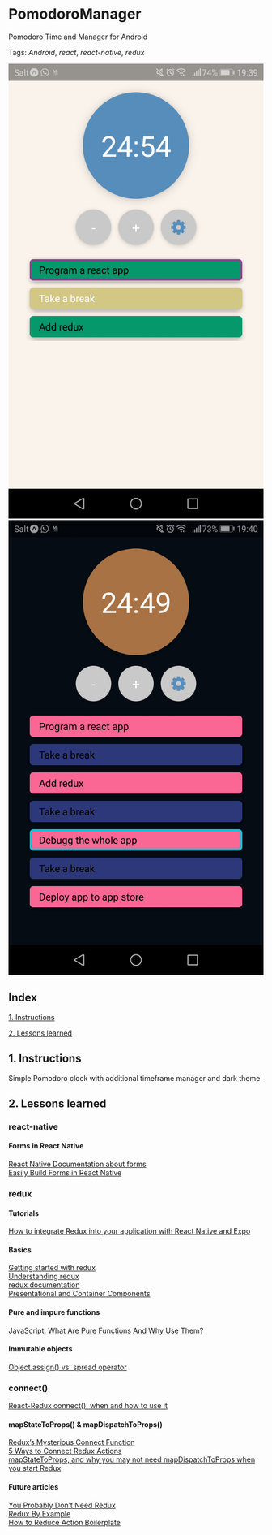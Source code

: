# PomodoroManager
Pomodoro Time and Manager for Android

Tags: *Android*, *react*, *react-native*, *redux*

![Default Theme](https://github.com/mattrudin/PomodoroManager/blob/master/pictures/DefaultTheme.jpg)
![Dark Theme](https://github.com/mattrudin/PomodoroManager/blob/master/pictures/DarkTheme.jpg)  

## Index

[1. Instructions](#1-instructions/) 

[2. Lessons learned](#2-lessons-learned)



## 1. Instructions
Simple Pomodoro clock with additional timeframe manager and dark theme.


## 2. Lessons learned
### react-native
#### Forms in React Native
[React Native Documentation about forms](https://react-native-training.github.io/react-native-elements/docs/0.19.0/forms.html)  
[Easily Build Forms in React Native](https://medium.com/react-native-development/easily-build-forms-in-react-native-9006fcd2a73b)  
### redux
#### Tutorials
[How to integrate Redux into your application with React Native and Expo](https://medium.freecodecamp.org/how-to-integrate-redux-into-your-application-with-react-native-and-expo-ec37c9ca6033)  
#### Basics
[Getting started with redux](https://egghead.io/courses/getting-started-with-redux)  
[Understanding redux](http://www.youhavetolearncomputers.com/blog/2015/9/15/a-conceptual-overview-of-redux-or-how-i-fell-in-love-with-a-javascript-state-container)  
[redux documentation](https://redux.js.org/)  
[Presentational and Container Components](https://medium.com/@dan_abramov/smart-and-dumb-components-7ca2f9a7c7d0)  

#### Pure and impure functions
[JavaScript: What Are Pure Functions And Why Use Them?](https://medium.com/@jamesjefferyuk/javascript-what-are-pure-functions-4d4d5392d49c)  

#### Immutable objects
[Object.assign() vs. spread operator](https://medium.com/@corinnemariekelly/object-assign-vs-spread-operator-577c889dbadc) 

### connect()
[React-Redux connect(): when and how to use it](https://blog.logrocket.com/react-redux-connect-when-and-how-to-use-it-f2a1edab2013)  

#### mapStateToProps() & mapDispatchToProps()
[Redux’s Mysterious Connect Function](https://medium.com/mofed/reduxs-mysterious-connect-function-526efe1122e4)  
[5 Ways to Connect Redux Actions](https://blog.benestudio.co/5-ways-to-connect-redux-actions-3f56af4009c8)  
[mapStateToProps, and why you may not need mapDispatchToProps when you start Redux](https://medium.com/ovrsea/mapstatetoprops-and-why-you-may-not-need-mapdispatchtoprops-as-a-beginner-dd012a3da5e6)  

#### Future articles
[You Probably Don’t Need Redux](https://medium.com/@blairanderson/you-probably-dont-need-redux-1b404204a07f)  
[Redux By Example](https://medium.com/front-end-hacking/redux-by-example-part-1-4afca1b7bd58)  
[How to Reduce Action Boilerplate](https://blog.angularindepth.com/how-to-reduce-action-boilerplate-90dc3d389e2b)  